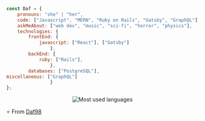 ```javascript
const Daf = {
    pronouns: "she" | "her",
    code: ["Javascript", "MERN", "Ruby on Rails", "Gatsby", "GraphQL"],
    askMeAbout: ["web dev", "music", "sci-fi", "horror", "physics"],
    technologies: {
        frontEnd: {
            javascript: ["React"], ["Gatsby"]
                },
        backEnd: {
            ruby: ["Rails"],
                },
        databases: ["PostgreSQL"],
miscellaneous: ["GraphQL"]
                }
};
```
<p align="center">
   <img src="https://github-readme-stats.vercel.app/api/top-langs/?username=Daf98&theme=tokyonight" alt="Most used languages">
</p>

⭐️ From [Daf98](https://github.com/Daf98)
